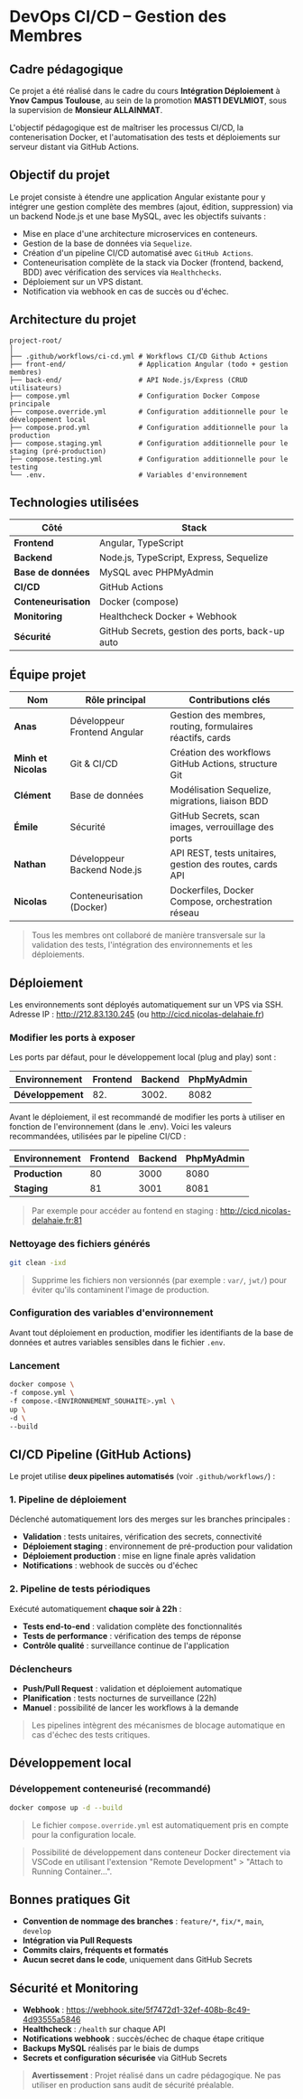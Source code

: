 # DevOps CI/CD – Gestion des Membres

## Cadre pédagogique

Ce projet a été réalisé dans le cadre du cours **Intégration Déploiement** à **Ynov Campus Toulouse**, au sein de la promotion **MAST1 DEVLMIOT**, sous la supervision de **Monsieur ALLAINMAT**.

L'objectif pédagogique est de maîtriser les processus CI/CD, la contenerisation Docker, et l'automatisation des tests et déploiements sur serveur distant via GitHub Actions.

## Objectif du projet

Le projet consiste à étendre une application Angular existante pour y intégrer une gestion complète des membres (ajout, édition, suppression) via un backend Node.js et une base MySQL, avec les objectifs suivants :

- Mise en place d'une architecture microservices en conteneurs.
- Gestion de la base de données via `Sequelize`.
- Création d'un pipeline CI/CD automatisé avec `GitHub Actions`.
- Conteneurisation complète de la stack via Docker (frontend, backend, BDD) avec vérification des services via `Healthchecks`.
- Déploiement sur un VPS distant.
- Notification via webhook en cas de succès ou d'échec.

## Architecture du projet

```
project-root/
│
├── .github/workflows/ci-cd.yml # Workflows CI/CD Github Actions
├── front-end/                  # Application Angular (todo + gestion membres)
├── back-end/                   # API Node.js/Express (CRUD utilisateurs)
├── compose.yml                 # Configuration Docker Compose principale
├── compose.override.yml        # Configuration additionnelle pour le développement local
├── compose.prod.yml            # Configuration additionnelle pour la production
├── compose.staging.yml         # Configuration additionnelle pour le staging (pré-production)
├── compose.testing.yml         # Configuration additionnelle pour le testing
└── .env.                       # Variables d'environnement
```

## Technologies utilisées

| Côté                 | Stack                                           |
| -------------------- | ----------------------------------------------- |
| **Frontend**         | Angular, TypeScript                             |
| **Backend**          | Node.js, TypeScript, Express, Sequelize         |
| **Base de données**  | MySQL avec PHPMyAdmin                           |
| **CI/CD**            | GitHub Actions                                  |
| **Conteneurisation** | Docker (compose)                                |
| **Monitoring**       | Healthcheck Docker + Webhook                    |
| **Sécurité**         | GitHub Secrets, gestion des ports, back-up auto |

## Équipe projet

| Nom                 | Rôle principal               | Contributions clés                                        |
|---------------------| ---------------------------- | --------------------------------------------------------- |
| **Anas**            | Développeur Frontend Angular | Gestion des membres, routing, formulaires réactifs, cards |
| **Minh et Nicolas** | Git & CI/CD                  | Création des workflows GitHub Actions, structure Git      |
| **Clément**         | Base de données              | Modélisation Sequelize, migrations, liaison BDD           |
| **Émile**           | Sécurité                     | GitHub Secrets, scan images, verrouillage des ports       |
| **Nathan**          | Développeur Backend Node.js  | API REST, tests unitaires, gestion des routes, cards API  |
| **Nicolas**         | Conteneurisation (Docker)    | Dockerfiles, Docker Compose, orchestration réseau         |

> Tous les membres ont collaboré de manière transversale sur la validation des tests, l'intégration des environnements et les déploiements.

## Déploiement

Les environnements sont déployés automatiquement sur un VPS via SSH. Adresse IP : <http://212.83.130.245> (ou <http://cicd.nicolas-delahaie.fr>)

### Modifier les ports à exposer

Les ports par défaut, pour le développement local (plug and play) sont :

| Environnement     | Frontend | Backend | PhpMyAdmin |
| ----------------- | -------- | ------- | ---------- |
| **Développement** | 82.      | 3002.   | 8082       |

Avant le déploiement, il est recommandé de modifier les ports à utiliser en fonction de l'environnement (dans le .env). Voici les valeurs recommandées, utilisées par le pipeline CI/CD :

| Environnement  | Frontend | Backend | PhpMyAdmin |
| -------------- | -------- | ------- | ---------- |
| **Production** | 80       | 3000    | 8080       |
| **Staging**    | 81       | 3001    | 8081       |

> Par exemple pour accéder au fontend en staging : <http://cicd.nicolas-delahaie.fr:81>

### Nettoyage des fichiers générés

```bash
git clean -ixd
```

> Supprime les fichiers non versionnés (par exemple : `var/`, `jwt/`) pour éviter qu'ils contaminent l'image de production.

### Configuration des variables d'environnement

Avant tout déploiement en production, modifier les identifiants de la base de données et autres variables sensibles dans le fichier `.env`.

### Lancement

```bash
docker compose \
-f compose.yml \
-f compose.<ENVIRONNEMENT_SOUHAITE>.yml \
up \
-d \
--build
```

## CI/CD Pipeline (GitHub Actions)

Le projet utilise **deux pipelines automatisés** (voir `.github/workflows/`) :

### 1. Pipeline de déploiement

Déclenché automatiquement lors des merges sur les branches principales :

- **Validation** : tests unitaires, vérification des secrets, connectivité
- **Déploiement staging** : environnement de pré-production pour validation
- **Déploiement production** : mise en ligne finale après validation
- **Notifications** : webhook de succès ou d'échec

### 2. Pipeline de tests périodiques

Exécuté automatiquement **chaque soir à 22h** :

- **Tests end-to-end** : validation complète des fonctionnalités
- **Tests de performance** : vérification des temps de réponse
- **Contrôle qualité** : surveillance continue de l'application

### Déclencheurs

- **Push/Pull Request** : validation et déploiement automatique
- **Planification** : tests nocturnes de surveillance (22h)
- **Manuel** : possibilité de lancer les workflows à la demande

> Les pipelines intègrent des mécanismes de blocage automatique en cas d'échec des tests critiques.

## Développement local

### Développement conteneurisé (recommandé)

```bash
docker compose up -d --build
```

> Le fichier `compose.override.yml` est automatiquement pris en compte pour la configuration locale.

> Possibilité de développement dans conteneur Docker directement via VSCode en utilisant l'extension "Remote Development" > "Attach to Running Container...".

## Bonnes pratiques Git

- **Convention de nommage des branches** : `feature/*`, `fix/*`, `main`, `develop`
- **Intégration via Pull Requests**
- **Commits clairs, fréquents et formatés**
- **Aucun secret dans le code**, uniquement dans GitHub Secrets

## Sécurité et Monitoring

- **Webhook** : https://webhook.site/5f7472d1-32ef-408b-8c49-4d93555a5846
- **Healthcheck** : `/health` sur chaque API
- **Notifications webhook** : succès/échec de chaque étape critique
- **Backups MySQL** réalisés par le biais de dumps
- **Secrets et configuration sécurisée** via GitHub Secrets

> **Avertissement** : Projet réalisé dans un cadre pédagogique. Ne pas utiliser en production sans audit de sécurité préalable.
